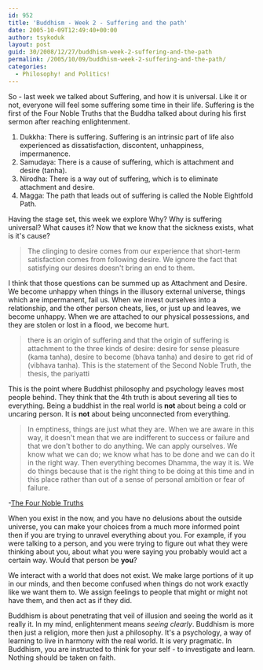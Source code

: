```yaml
---
id: 952
title: 'Buddhism - Week 2 - Suffering and the path'
date: 2005-10-09T12:49:40+00:00
author: tsykoduk
layout: post
guid: 30/2008/12/27/buddhism-week-2-suffering-and-the-path
permalink: /2005/10/09/buddhism-week-2-suffering-and-the-path/
categories:
  - Philosophy! and Politics!
---
```

So - last week we talked about Suffering, and how it is universal. Like it or not, everyone will feel some suffering some time in their life. Suffering is the first of the Four Noble Truths that the Buddha talked about during his first sermon after reaching enlightenment.


1. Dukkha: There is suffering. Suffering is an intrinsic part of life also experienced as dissatisfaction, discontent, unhappiness, impermanence.
2. Samudaya: There is a cause of suffering, which is attachment and desire (tanha).
3. Nirodha: There is a way out of suffering, which is to eliminate attachment and desire.
4. Magga: The path that leads out of suffering is called the Noble Eightfold Path.


Having the stage set, this week we explore Why? Why is suffering universal? What causes it? Now that we know that the sickness exists, what is it's cause?


<blockquote>The clinging to desire comes from our experience that short-term satisfaction comes from following desire. We ignore the fact that satisfying our desires doesn't bring an end to them.</blockquote>

I think that those questions can be summed up as Attachment and Desire. We become unhappy when things in the illusory external universe, things which are impermanent, fail us. When we invest ourselves into a relationship, and the other person cheats, lies, or just up and leaves, we become unhappy. When we are attached to our physical possessions, and they are stolen or lost in a flood, we become hurt.


<blockquote>there is an origin of suffering and that the origin of suffering is attachment to the three kinds of desire: desire for sense pleasure (kama tanha), desire to become (bhava tanha) and desire to get rid of (vibhava tanha). This is the statement of the Second Noble Truth, the thesis, the pariyatti</blockquote>

This is the point where Buddhist philosophy and psychology leaves most people behind. They think that the 4th truth is about severing all ties to everything. Being a buddhist in the real world is <strong>not</strong> about being a cold or uncaring person.  It is <strong>not</strong> about being unconnected from everything.


<blockquote>In emptiness, things are just what they are. When we are aware in this way, it doesn't mean that we are indifferent to success or failure and that we don't bother to do anything. We can apply ourselves. We know what we can do; we know what has to be done and we can do it in the right way. Then everything becomes Dhamma, the way it is. We do things because that is the right thing to be doing at this time and in this place rather than out of a sense of personal ambition or fear of failure.</blockquote>

-<a href="http://www.buddhanet.net/4noble.htm">The Four Noble Truths</a>


When you exist in the now, and you have no delusions about the outside universe, you can make your choices from a much more informed point then if you are trying to unravel everything about you. For example, if you were talking to a person, and you were trying to figure out what they were thinking about you, about what you were saying you probably would act a certain way. Would that person be <strong>you</strong>?


We interact with a world that does not exist. We make large portions of it up in our minds, and then become confused when things do not work exactly like we want them to. We assign feelings to people that might or might not have them, and then act as if they did.


Buddhism is about penetrating that veil of illusion and seeing the world as it really it. In my mind, enlightenment means <em>seeing clearly</em>. Buddhism is more then just a religion, more then just a philosophy. It's a psychology, a way of learning to live in harmony with the real world. It is very pragmatic. In Buddhism, you are instructed to think for your self - to investigate and learn. Nothing should be taken on faith.